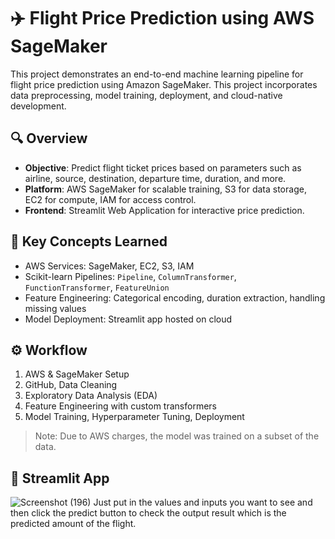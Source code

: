 # ✈️ Flight Price Prediction using AWS SageMaker

This project demonstrates an end-to-end machine learning pipeline for flight price prediction using Amazon SageMaker. This project incorporates data preprocessing, model training, deployment, and cloud-native development.

## 🔍 Overview

- **Objective**: Predict flight ticket prices based on parameters such as airline, source, destination, departure time, duration, and more.
- **Platform**: AWS SageMaker for scalable training, S3 for data storage, EC2 for compute, IAM for access control.
- **Frontend**: Streamlit Web Application for interactive price prediction.

## 🧠 Key Concepts Learned

- AWS Services: SageMaker, EC2, S3, IAM
- Scikit-learn Pipelines: `Pipeline`, `ColumnTransformer`, `FunctionTransformer`, `FeatureUnion`
- Feature Engineering: Categorical encoding, duration extraction, handling missing values
- Model Deployment: Streamlit app hosted on cloud

## ⚙️ Workflow

1. AWS & SageMaker Setup
2. GitHub, Data Cleaning
3. Exploratory Data Analysis (EDA)
4. Feature Engineering with custom transformers
5. Model Training, Hyperparameter Tuning, Deployment

> Note: Due to AWS charges, the model was trained on a subset of the data.

## 📸 Streamlit App
![Screenshot (196)](https://github.com/user-attachments/assets/1071722d-393f-49df-97fc-a2c14cf7fbba)
Just put in the values and inputs you want to see and then click the predict button to check the output result which is the predicted amount of the flight. 




